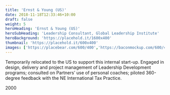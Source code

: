 ```yaml
---
title: 'Ernst & Young (US)'
date: 2018-11-18T12:33:46+10:00
draft: false
weight: 5
heroHeading: 'Ernst & Young (US)'
heroSubHeading: 'Leadership Consultant, Global Leadership Institute'
heroBackground: 'https://placehold.it/1600x400'
thumbnail: 'https://placehold.it/600x400'
images: ['https://placebear.com/600/400','https://baconmockup.com/600/400','https://placebear.com/600/400','https://placekitten.com/600/400']
---
```


Temporarily relocated to the US to support this internal start-up. Engaged in design, delivery and project management of Leadership Development programs; consulted on Partners’ use of personal coaches; piloted 360-degree feedback with the NE International Tax Practice.

2000
